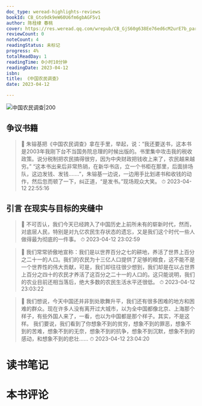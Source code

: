 ```yaml
---
doc_type: weread-highlights-reviews
bookId: CB_Gto9dk9eW60U6fm6gbAGF5v1
author: 陈桂棣 春桃
cover: https://res.weread.qq.com/wrepub/CB_GjS60g638Ee76ed6cM2urE7b_parsecover
reviewCount: 0
noteCount: 4
readingStatus: 未标记
progress: 4%
totalReadDay: 1
readingTime: 0小时10分钟
readingDate: 2023-04-12
isbn: 
title: 《中国农民调查》
date: 2023-04-12

---
```


![ 中国农民调查|200](https://res.weread.qq.com/wrepub/CB_GjS60g638Ee76ed6cM2urE7b_parsecover)


## 争议书籍

> 📌 朱镕基把《中国农民调查》拿在手里，举起，说：“我还要送书，这本书是2003年我刚下台不当国务院总理的时候出版的。书里集中攻击我的税收政策。说分税制把农民搞得很穷，因为中央财政把钱收上来了，农民越来越穷。”
“这本书出来后非常热销，在新华书店，立一个书柜在那里，后面排场队，这边发钱、发钱.......”，朱镕基一边说，一边用手比划递书和收钱的动作，然后忽而顿了一下，纠正道，“是发书。”现场观众大笑。 
> ⏱ 2023-04-12 22:55:16 

## 引言 在现实与目标的夹缝中

> 📌 不可否认，我们今天已经跨入了中国历史上前所未有的崭新时代，然而，对底层人民，特别是对九亿农民生存状态的遗忘，又是我们这个时代一些人做得最为彻底的一件事。 
> ⏱ 2023-04-12 23:02:59 

> 📌 我们常常骄傲地宣称：我们是以世界百分之七的耕地，养活了世界上百分之二十一的人口。我们的农民为十三亿人口提供了足够的粮食，这不能不是一个世界性的伟大贡献，可是，我们却往往很少想到，我们却是在以占世界上百分之四十的农民才养活了这百分之二十一的人口的。这只能说明，我们的农业目前还相当落后，绝大多数的农民生活水平还很低。 
> ⏱ 2023-04-12 23:03:22 

> 📌 我们想说，今天中国还并非到处歌舞升平，我们还有很多困难的地方和困难的群众。现在许多人没有离开过大城市，以为全中国都像北京、上海那个样子，有些外国人来了，一看，也以为中国都是那个样子。其实，不是这样。
我们要说，我们看到了你想象不到的贫穷，想象不到的罪恶，想象不到的苦难，想象不到的无奈，想象不到的抗争，想象不到沉默，想象不到的感动，和想象不到的悲壮…… 
> ⏱ 2023-04-12 23:04:20 


# 读书笔记


# 本书评论
